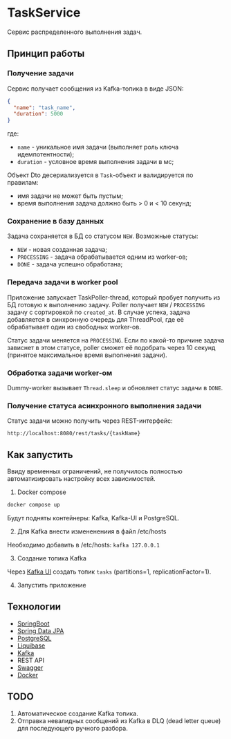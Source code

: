 # TaskService

Сервис распределенного выполнения задач. 

## Принцип работы

### Получение задачи

Сервис получает сообщения из Kafka-топика в виде JSON:
```json
{
  "name": "task_name",
  "duration": 5000
}
```
где:
  - `name` - уникальное имя задачи (выполняет роль ключа идемпотентности);
  - `duration` - условное время выполнения задачи в мс;

Объект Dto десериализуется в `Task`-объект и валидируется по правилам:
  - имя задачи не может быть пустым;
  - время выполнения задача должно быть > 0 и < 10 секунд;

### Сохранение в базу данных

Задача сохраняется в БД со статусом `NEW`.
Возможные статусы:
  - `NEW` - новая созданная задача;
  - `PROCESSING` - задача обрабатывается одним из worker-ов;
  - `DONE` - задача успешно обработана;

### Передача задачи в worker pool

Приложение запускает TaskPoller-thread, который пробует получить из БД готовую к выполнению задачу.
Poller получает `NEW` / `PROCESSING` задачу с сортировкой по `created_at`.
В случае успеха, задача добавляется в синхронную очередь для ThreadPool, где её обрабатывает один из свободных worker-ов.

Статус задачи меняется на `PROCESSING`.
Если по какой-то причине задача зависнет в этом статусе, poller сможет её подобрать через 10 секунд (принятое максимальное время выполнения задачи).

### Обработка задачи worker-ом

Dummy-worker вызывает `Thread.sleep` и обновляет статус задачи в `DONE`.

### Получение статуса асинхронного выполнения задачи

Статус задачи можно получить через REST-интерфейс:

```
http://localhost:8080/rest/tasks/{taskName}
```

## Как запустить

Ввиду временных ограничений, не получилось полностью автоматизировать настройку всех зависимостей.

1. Docker compose

```bash
docker compose up
```

Будут подняты контейнеры: Kafka, Kafka-UI и PostgreSQL.

2. Для Kafka внести измененениия в файл /etc/hosts

Необходимо добавить в /etc/hosts:
`kafka 127.0.0.1`

3. Создание топика Kafka

Через [Kafka UI](http://localhost:9999) создать топик `tasks` (partitions=1, replicationFactor=1).

4. Запустить приложение

## Технологии
- [SpringBoot](https://spring.io/projects/spring-boot/)
- [Spring Data JPA](https://spring.io/projects/spring-data-jpa/)
- [PostgreSQL](https://www.postgresql.org/)
- [Liquibase](https://www.liquibase.com/)
- [Kafka](https://kafka.apache.org/)
- REST API
- [Swagger](https://swagger.io/)
- [Docker](https://www.docker.com)

## TODO

1. Автоматическое создание Kafka топика.
2. Отправка невалидных сообщений из Kafka в DLQ (dead letter queue) для последующего ручного разбора.
